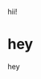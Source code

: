 hii!
# hey
hey
<!---
simranverma45/simranverma45 is a ✨ special ✨ repository because its `README.md` (this file) appears on your GitHub profile.
You can click the Preview link to take a look at your changes.
--->

